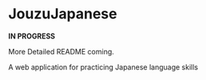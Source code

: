 # JouzuJapanese
**IN PROGRESS**

More Detailed README coming.

A web application for practicing Japanese language skills
